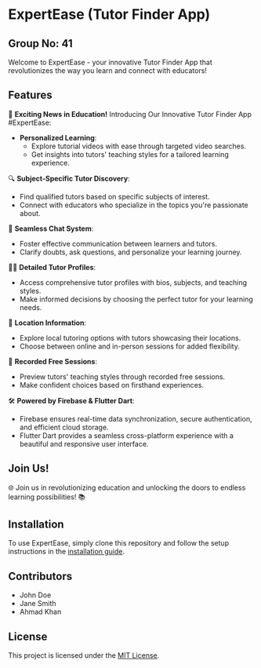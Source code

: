 # ExpertEase (Tutor Finder App)

## Group No: 41

Welcome to ExpertEase - your innovative Tutor Finder App that revolutionizes the way you learn and connect with educators!

## Features

🚀 **Exciting News in Education!** Introducing Our Innovative Tutor Finder App #ExpertEase:
- **Personalized Learning**: 
  - Explore tutorial videos with ease through targeted video searches.
  - Get insights into tutors' teaching styles for a tailored learning experience.

🔍 **Subject-Specific Tutor Discovery**:
  - Find qualified tutors based on specific subjects of interest.
  - Connect with educators who specialize in the topics you're passionate about.

💬 **Seamless Chat System**:
  - Foster effective communication between learners and tutors.
  - Clarify doubts, ask questions, and personalize your learning journey.

👩‍🏫 **Detailed Tutor Profiles**:
  - Access comprehensive tutor profiles with bios, subjects, and teaching styles.
  - Make informed decisions by choosing the perfect tutor for your learning needs.

📍 **Location Information**:
  - Explore local tutoring options with tutors showcasing their locations.
  - Choose between online and in-person sessions for added flexibility.

🎥 **Recorded Free Sessions**:
  - Preview tutors' teaching styles through recorded free sessions.
  - Make confident choices based on firsthand experiences.

🛠 **Powered by Firebase & Flutter Dart**:
  - Firebase ensures real-time data synchronization, secure authentication, and efficient cloud storage.
  - Flutter Dart provides a seamless cross-platform experience with a beautiful and responsive user interface.

## Join Us!

🌐 Join us in revolutionizing education and unlocking the doors to endless learning possibilities! 📚

## Installation

To use ExpertEase, simply clone this repository and follow the setup instructions in the [installation guide](installation.md).

## Contributors

- John Doe
- Jane Smith
- Ahmad Khan

## License

This project is licensed under the [MIT License](LICENSE).
